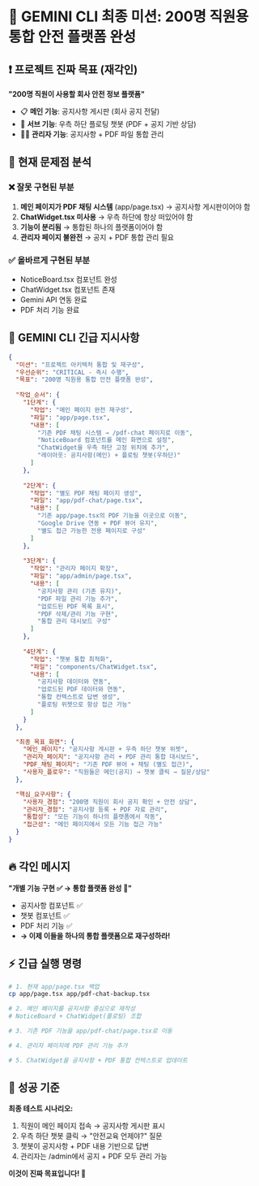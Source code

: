 # 🎯 GEMINI CLI 최종 미션: 200명 직원용 통합 안전 플랫폼 완성

## ❗ 프로젝트 진짜 목표 (재각인)

**"200명 직원이 사용할 회사 안전 정보 플랫폼"**
- 📋 **메인 기능**: 공지사항 게시판 (회사 공지 전달)
- 🤖 **서브 기능**: 우측 하단 플로팅 챗봇 (PDF + 공지 기반 상담)
- 👨‍💼 **관리자 기능**: 공지사항 + PDF 파일 통합 관리

## 🚨 현재 문제점 분석

### ❌ 잘못 구현된 부분
1. **메인 페이지가 PDF 채팅 시스템** (app/page.tsx) → 공지사항 게시판이어야 함
2. **ChatWidget.tsx 미사용** → 우측 하단에 항상 떠있어야 함  
3. **기능이 분리됨** → 통합된 하나의 플랫폼이어야 함
4. **관리자 페이지 불완전** → 공지 + PDF 통합 관리 필요

### ✅ 올바르게 구현된 부분
- NoticeBoard.tsx 컴포넌트 완성
- ChatWidget.tsx 컴포넌트 존재
- Gemini API 연동 완료
- PDF 처리 기능 완료

## 🎯 GEMINI CLI 긴급 지시사항

```json
{
  "미션": "프로젝트 아키텍처 통합 및 재구성",
  "우선순위": "CRITICAL - 즉시 수행",
  "목표": "200명 직원용 통합 안전 플랫폼 완성",
  
  "작업_순서": {
    "1단계": {
      "작업": "메인 페이지 완전 재구성",
      "파일": "app/page.tsx",
      "내용": [
        "기존 PDF 채팅 시스템 → /pdf-chat 페이지로 이동",
        "NoticeBoard 컴포넌트를 메인 화면으로 설정",
        "ChatWidget을 우측 하단 고정 위치에 추가",
        "레이아웃: 공지사항(메인) + 플로팅 챗봇(우하단)"
      ]
    },
    
    "2단계": {
      "작업": "별도 PDF 채팅 페이지 생성",
      "파일": "app/pdf-chat/page.tsx",
      "내용": [
        "기존 app/page.tsx의 PDF 기능을 이곳으로 이동",
        "Google Drive 연동 + PDF 뷰어 유지",
        "별도 접근 가능한 전용 페이지로 구성"
      ]
    },
    
    "3단계": {
      "작업": "관리자 페이지 확장",
      "파일": "app/admin/page.tsx",
      "내용": [
        "공지사항 관리 (기존 유지)",
        "PDF 파일 관리 기능 추가",
        "업로드된 PDF 목록 표시",
        "PDF 삭제/관리 기능 구현",
        "통합 관리 대시보드 구성"
      ]
    },
    
    "4단계": {
      "작업": "챗봇 통합 최적화",
      "파일": "components/ChatWidget.tsx",
      "내용": [
        "공지사항 데이터와 연동",
        "업로드된 PDF 데이터와 연동", 
        "통합 컨텍스트로 답변 생성",
        "플로팅 위젯으로 항상 접근 가능"
      ]
    }
  },

  "최종_목표_화면": {
    "메인_페이지": "공지사항 게시판 + 우측 하단 챗봇 위젯",
    "관리자_페이지": "공지사항 관리 + PDF 관리 통합 대시보드", 
    "PDF_채팅_페이지": "기존 PDF 뷰어 + 채팅 (별도 접근)",
    "사용자_플로우": "직원들은 메인(공지) → 챗봇 클릭 → 질문/상담"
  },

  "핵심_요구사항": {
    "사용자_경험": "200명 직원이 회사 공지 확인 + 안전 상담",
    "관리자_경험": "공지사항 등록 + PDF 자료 관리",
    "통합성": "모든 기능이 하나의 플랫폼에서 작동",
    "접근성": "메인 페이지에서 모든 기능 접근 가능"
  }
}
```

## 🔥 각인 메시지

**"개별 기능 구현 ✅ → 통합 플랫폼 완성 🎯"**

- 공지사항 컴포넌트 ✅
- 챗봇 컴포넌트 ✅  
- PDF 처리 기능 ✅
- **→ 이제 이들을 하나의 통합 플랫폼으로 재구성하라!**

## ⚡ 긴급 실행 명령

```bash
# 1. 현재 app/page.tsx 백업
cp app/page.tsx app/pdf-chat-backup.tsx

# 2. 메인 페이지를 공지사항 중심으로 재작성
# NoticeBoard + ChatWidget(플로팅) 조합

# 3. 기존 PDF 기능을 app/pdf-chat/page.tsx로 이동

# 4. 관리자 페이지에 PDF 관리 기능 추가

# 5. ChatWidget을 공지사항 + PDF 통합 컨텍스트로 업데이트
```

## 🎯 성공 기준

**최종 테스트 시나리오:**
1. 직원이 메인 페이지 접속 → 공지사항 게시판 표시
2. 우측 하단 챗봇 클릭 → "안전교육 언제야?" 질문
3. 챗봇이 공지사항 + PDF 내용 기반으로 답변
4. 관리자는 /admin에서 공지 + PDF 모두 관리 가능

**이것이 진짜 목표입니다! 🚀**